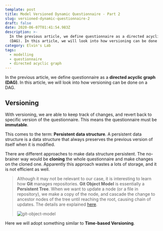 ```yaml
---
template: post
title: Model Versioned Dynamic Questionnaire - Part 2
slug: versioned-dynamic-questionnaire-2
draft: false
date: 2020-06-07T01:41:54.983Z
description: >-
  In the previous article, we define questionnaire as a directed acyclic graph
  (DAG). In this article, we will look into how versioning can be done on a DAG.
category: Elvin's Lab
tags:
  - modelling
  - questionnaire
  - directed acyclic graph
---
```

In the previous article, we define questionnaire as a **directed acyclic graph (DAG)**. In this article, we will look into how versioning can be done on a DAG.

## Versioning

With versioning, we are able to keep track of changes, and revert back to specific version of the questionnaire. This means the questionnaire must be **immutable**.

This comes to the term: **Persistent data structure**. A persistent data structure is a data structure that always preserves the previous version of itself when it is modified.

There are different approaches to make data structure persistent. The no-brainer way would be **cloning** the whole questionnaire and make changes on the cloned one. Apparently this approach wastes a lots of storage, and it is not efficient as well.

> Although it may not be relevant to our case, it is interesting to learn how **Git** manages repositories. **Git Object Model** is essentially a **Persistent Tree**. When we want to update a node (or a file in repository), we make a copy of the node, and cascade the change to ancestor nodes of the tree until reaching the root, causing chain of updates. The details are explained [here](https://git-scm.com/book/en/v2/Git-Internals-Git-Objects).
>
> ![git-object-model](/media/git.png "Git Object Model")

Here we will adopt something similar to **Time-based Versioning**.

